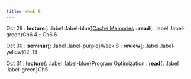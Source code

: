 ```yaml
---
title: Week 8
---
```


Oct 28
: **lecture**{: .label .label-blue}[Cache Memories](/ics-fa24/assets/lec/13-cache-memories.pdf)
  : **read**{: .label .label-green}Ch6.4 - Ch6.6

Oct 30
: **seminar**{: .label .label-purple}Week 8
  : **review**{: .label .label-yellow}12, 13

Oct 31
: **lecture**{: .label .label-blue}[Program Optimization](/ics-fa24/assets/lec/14-optimization.pdf)
  : **read**{: .label .label-green}Ch5